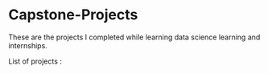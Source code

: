 # Capstone-Projects
These are the projects I completed while learning data science learning and internships.

List of projects :

